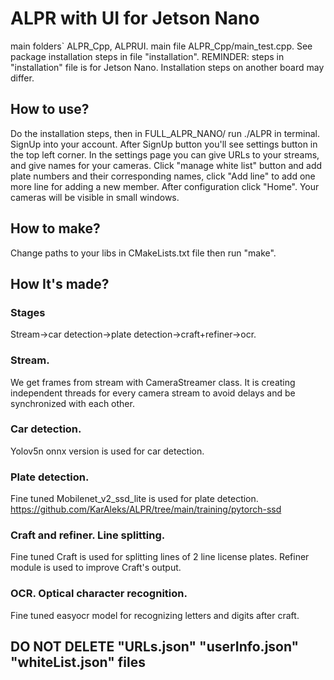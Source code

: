 # ALPR with UI for Jetson Nano
main folders` ALPR_Cpp, ALPRUI.
main file ALPR_Cpp/main_test.cpp.
See package installation steps in file "installation". 
REMINDER: steps in "installation" file is for Jetson Nano. Installation steps on another board may differ.

## How to use?
Do the installation steps, then in FULL_ALPR_NANO/ run ./ALPR in terminal.
SignUp into your account. After SignUp button you'll see settings button in the top left corner. In the settings page you
can give URLs to your streams, and give names for your cameras. Click "manage white list" button and add plate numbers and their corresponding names, click "Add line" to add one more line for adding a new member. After configuration click "Home". Your cameras will be visible in small windows.

## How to make?
Change paths to your libs in CMakeLists.txt file then run "make".

## How It's made?
### Stages
Stream->car detection->plate detection->craft+refiner->ocr.

### Stream.
We get frames from stream with CameraStreamer class. It is creating independent threads for every camera stream to avoid delays and be synchronized with each other.

### Car detection.
Yolov5n onnx version is used for car detection.

### Plate detection.
Fine tuned Mobilenet_v2_ssd_lite is used for plate detection. https://github.com/KarAleks/ALPR/tree/main/training/pytorch-ssd

### Craft and refiner. Line splitting.
Fine tuned Craft is used for splitting lines of 2 line license plates. Refiner module is used to improve Craft's output.

### OCR. Optical character recognition.
Fine tuned easyocr model for recognizing letters and digits after craft.

## DO NOT DELETE "URLs.json" "userInfo.json" "whiteList.json" files
